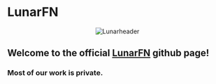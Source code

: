 # LunarFN

<div align=center>
    <img src="https://cdn.lunarfn.org/github/backend-repo/GithubHeader.png" alt="Lunarheader">
</div>

## Welcome to the official <a href="https://discord.lunarfn.org">LunarFN</a> github page!

### Most of our work is private.
